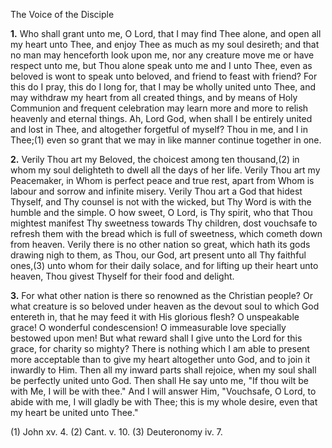 The Voice of the Disciple

**1.** Who shall grant unto me, O Lord, that I may find Thee alone, and open all my heart unto Thee, and enjoy Thee as much as my soul desireth; and that no man may henceforth look upon me, nor any creature move me or have respect unto me, but Thou alone speak unto me and I unto Thee, even as beloved is wont to speak unto beloved, and friend to feast with friend? For this do I pray, this do I long for, that I may be wholly united unto Thee, and may withdraw my heart from all created things, and by means of Holy Communion and frequent celebration may learn more and more to relish heavenly and eternal things. Ah, Lord God, when shall I be entirely united and lost in Thee, and altogether forgetful of myself? Thou in me, and I in Thee;(1) even so grant that we may in like manner continue together in one.

**2.** Verily Thou art my Beloved, the choicest among ten thousand,(2) in whom my soul delighteth to dwell all the days of her life. Verily Thou art my Peacemaker, in Whom is perfect peace and true rest, apart from Whom is labour and sorrow and infinite misery. Verily Thou art a God that hidest Thyself, and Thy counsel is not with the wicked, but Thy Word is with the humble and the simple. O how sweet, O Lord, is Thy spirit, who that Thou mightest manifest Thy sweetness towards Thy children, dost vouchsafe to refresh them with the bread which is full of sweetness, which cometh down from heaven. Verily there is no other nation so great, which hath its gods drawing nigh to them, as Thou, our God, art present unto all Thy faithful ones,(3) unto whom for their daily solace, and for lifting up their heart unto heaven, Thou givest Thyself for their food and delight.

**3.** For what other nation is there so renowned as the Christian people? Or what creature is so beloved under heaven as the devout soul to which God entereth in, that he may feed it with His glorious flesh? O unspeakable grace! O wonderful condescension! O immeasurable love specially bestowed upon men! But what reward shall I give unto the Lord for this grace, for charity so mighty? There is nothing which I am able to present more acceptable than to give my heart altogether unto God, and to join it inwardly to Him. Then all my inward parts shall rejoice, when my soul shall be perfectly united unto God. Then shall He say unto me, "If thou wilt be with Me, I will be with thee." And I will answer Him, "Vouchsafe, O Lord, to abide with me, I will gladly be with Thee; this is my whole desire, even that my heart be united unto Thee."

\(1\) John xv. 4. (2) Cant. v. 10. (3) Deuteronomy iv. 7.

